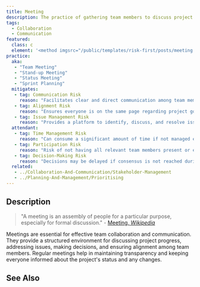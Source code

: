 ```yaml
---
title: Meeting
description: The practice of gathering team members to discuss project progress, address issues, and make decisions.
tags: 
  - Collaboration
  - Communication
featured: 
  class: c
  element: '<method imgsrc="/public/templates/risk-first/posts/meeting.svg">Meeting</method>'
practice:
  aka: 
   - "Team Meeting"
   - "Stand-up Meeting"
   - "Status Meeting"
   - "Sprint Planning"
  mitigates:
   - tag: Communication Risk
     reason: "Facilitates clear and direct communication among team members."
   - tag: Alignment Risk
     reason: "Ensures everyone is on the same page regarding project goals and progress."
   - tag: Issue Management Risk
     reason: "Provides a platform to identify, discuss, and resolve issues promptly."
  attendant:
   - tag: Time Management Risk
     reason: "Can consume a significant amount of time if not managed effectively."
   - tag: Participation Risk
     reason: "Risk of not having all relevant team members present or engaged."
   - tag: Decision-Making Risk
     reason: "Decisions may be delayed if consensus is not reached during the meeting."
  related:
   - ../Collaboration-And-Communication/Stakeholder-Management
   - ../Planning-And-Management/Prioritising
---
```


<PracticeIntro details={frontMatter} /> 

## Description

> "A meeting is an assembly of people for a particular purpose, especially for formal discussion." - [Meeting, _Wikipedia_](https://en.wikipedia.org/wiki/Meeting)

Meetings are essential for effective team collaboration and communication. They provide a structured environment for discussing project progress, addressing issues, making decisions, and ensuring alignment among team members. Regular meetings help in maintaining transparency and keeping everyone informed about the project's status and any changes.

## See Also

<TagList tag="Meeting" />